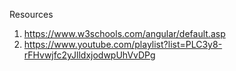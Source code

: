 Resources 

1. https://www.w3schools.com/angular/default.asp
2. https://www.youtube.com/playlist?list=PLC3y8-rFHvwjfc2yJlldxjodwpUhVvDPg
